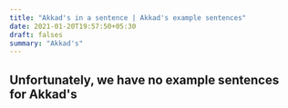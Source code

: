 ```yaml
---
title: "Akkad's in a sentence | Akkad's example sentences"
date: 2021-01-20T19:57:50+05:30
draft: falses
summary: "Akkad's"
---
```

## Unfortunately, we have no example sentences for Akkad's                 

